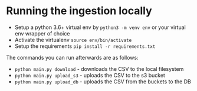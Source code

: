 # Running the ingestion locally

- Setup a python 3.6+ virtual env by `python3 -m venv env` or your virtual env wrapper of choice
- Activate the virtualenv `source env/bin/activate`
- Setup the requirements `pip install -r requirements.txt`

The commands you can run afterwards are as follows:
- `python main.py download` - downloads the CSV to the local filesystem
- `python main.py upload_s3` - uploads the CSV to the s3 bucket
- `python main.py upload_db` - uploads the CSV from the buckets to the DB
